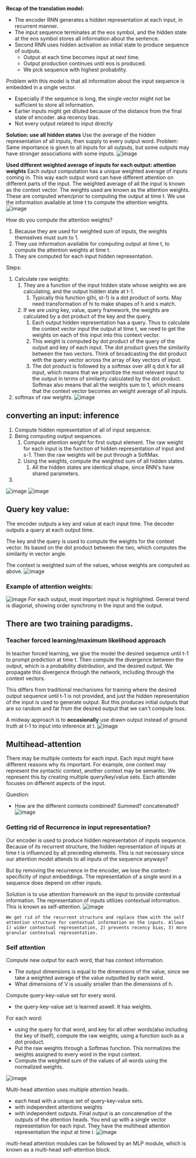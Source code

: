 **Recap of the translation model:**
- The encoder RNN generates a hidden representation at each input, in recurrent manner.
- The input sequence terminates at the eos symbol, and the hidden state at the eos symbol stores all information about the sentence.
- Second RNN uses hidden activation as initial state to produce sequence of outputs.
	- Output at each time becomes input at next time.
	- Output production continues until eos is produced.
	- We pick sequence with highest probability.

Problem with this model is that all information about the input sequence is embedded in a single vector.
- Especially if the sequence is long, the single vector might not be sufficient to store all information.
- Earlier inputs might get diluted because of the distance from the final state of encoder. aka recency bias.
- Not every output related to input directly
	
**Solution: use all hidden states**
Use the average of the hidden representation of all inputs, then supply to every output word.
Problem: Same importance is given to all inputs for all outputs, but some outputs may have stronger associations with some inputs.
![image](</Images/Pasted image 20240709194936.png>)


**Used different weighted average of inputs for each output: attention weights**
Each output computation has a unique weighted average of inputs coming in. This way each output word can have different attention on different parts of the input.
The weighted average of all the input is known as the context vector.
	The weights used are known as the attention weights. These are computed when/prior to computing the output at time t. We use the information available at time t to compute the attention weights.
![image](</Images/Pasted image 20240709195109.png>)

How do you compute the attention weights?
1. Because they are used for weighted sum of inputs, the weights themselves must sum to 1.
2. They use information available for computing output at time t, to compute the attention weights at time t. 
3. They are computed for each input hidden representation.

Steps:
1. Calculate raw weights:
	1. They are a function of the input hidden state whose weights we are calculating, and the output hidden state at t-1.
		1. Typically this function g(hi, st-1) is a dot product of sorts. May need transformation of hi to make shapes of h and s match. 
	2. If we are using key, value, query framework, the weights are calculated by a dot product of the key and the query.
		1. Each output hidden representation has a query. Thus to calculate the context vector input the output at time t, we need to get the weights on each of this input into this context vector.
		2. This weight is computed by dot product of the query of the output and key of each input. The dot product gives the similarity between the two vectors. Think of broadcasting the dot product with the query vector across the array of key vectors of input. 
		3. The dot product is followed by a softmax over alll q dot k for all input, which means that we prioritize the most relevant input to the output in terms of similarity calculated by the dot product. Softmax also means that all the weights sum to 1, which means that the context vector becomes an weight average of all inputs.
2. softmax of raw weights.
![image](</Images/Pasted image 20240709200755.png>)

## converting an input: inference
1. Compute hidden representation of all of input sequence.
2. Being computing output sequences.
	1. Compute attention weight for first output element. The raw weight for each input is the function of hidden representation of input and s-1. Then the raw weights will be put through a SoftMax.
	2. Using the weights, compute the weighted sum of all hidden states.
		1. All the hidden states are identical shape, since RNN's have shared parameters.
3. 

![image](</Images/Pasted image 20240709201139.png>)
![image](</Images/Pasted image 20240709204729.png>)
## Query key value:
The encoder outputs a key and value at each input time.
The decoder outputs a query at each output time.

The key and the query is used to compute the weights for the context vector. Its based on the dot product between the two, which computes the similarity in vector angle.

The context is weighted sum of the values, whose weights are computed as above.
![image](</Images/Pasted image 20240709205030.png>)
### Example of attention weights:
![image](</Images/Pasted image 20240709205636.png>)
	For each output, most important input is highlighted. General trend is diagonal, showing order synchrony in the input and the output.


## There are two training paradigms.
### Teacher forced learning/maximum likelihood approach
In teacher forced learning, we give the model the desired sequence until t-1 to prompt prediction at time t. Then compute the divergence between the output, which is a probability distribution, and the desired output. We propagate this divergence through the network, including through the context vectors.

This differs from traditional mechanisms for training where the desired output sequence until t-1 is not provided, and just the hidden representation of the input is used to generate output. But this produces initial outputs that are so random and far from the desired output that we can't compute loss.

A midway approach is to **occasionally** use drawn output instead of ground truth at t-1 to input into inference at t.
![image](</Images/Pasted image 20240709210424.png>)


## Multihead-attention
There may be multiple contexts for each input. Each input might have different reasons why its important. For example, one context may represent the syntactic context, another context may be semantic. We represent this by creating multiple query/key/value sets. Each attender focuses on different aspects of the input.

Question:
- How are the different contexts combined? Summed? concatenated? 
![image](</Images/Pasted image 20240709211241.png>)

### Getting rid of Recurrence in input representation?
Our encoder is used to produce hidden representation of inputs sequence. Because of its recurrent structure, the hidden representation of inputs at time t is influenced by all preceding elements. This is not necessary since our attention model attends to all inputs of the sequence anyways?

But by removing the recurrence in the encoder, we lose the context-specificity of input embeddings. The representation of a single word in a sequence does depend on other inputs. 

Solution is to use attention framework on the input to provide contextual information. The representation of inputs utilizes contextual information. This is known as self-attention.
![image](</Images/Pasted image 20240709211644.png>)

	We get rid of the recurrent structure and replace them with the self attention structure for contextual information on the inputs. Allows 1) wider contextual representation, 2) prevents recency bias, 3) more granular contextual representation. 


### Self attention
Compute new output for each word, that has context information.
- The output dimensions is equal to the dimensions of the value, since we take a weighted average of the value outputted by each word. 
- What dimensions of V is usually smaller than the dimensions of h.

Compute query-key-value set for every word.
- the query-key-value set is learned aswell. It has weights.

For each word:
- using the query for that word, and key for all other words(also including the key of itself), compute the raw weights, using a function such as a dot product. 
- Put the raw weights through a Softmax function. This normalizes the weights assigned to every word in the input context.
- Compute the weighted sum of the values of all words using the normalized weights.


![image](</Images/Pasted image 20240709213658.png>)

Multi-head attention uses multiple attention heads.
- each head with a unique set of query-key-value sets.
- with independent attentions weights
- with independent outputs.
Final output is an concatenation of the outputs of the attention heads. You end up with a single vector representation for each input. They have the multihead attention representation the input at time i.
![image](</Images/Pasted image 20240709214600.png>)


multi-head attention modules can be followed by an MLP module, which is known as a multi-head self-attention block. 